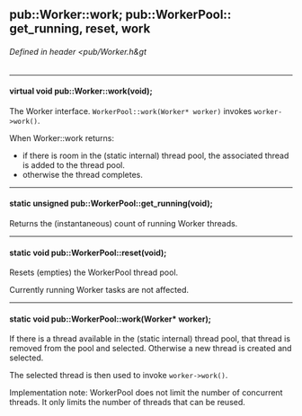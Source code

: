 <!-- -------------------------------------------------------------------------
//
//       Copyright (c) 2023 Frank Eskesen.
//
//       This file is free content, distributed under the MIT license.
//       (See accompanying file LICENSE.MIT or the original contained
//       within https://opensource.org/licenses/MIT)
//
//----------------------------------------------------------------------------
//
// Title-
//       ~/src/doc/cpp/pub_worker.md
//
// Purpose-
//       Worker.h reference manual
//
// Last change date-
//       2023/06/30
//
-------------------------------------------------------------------------- -->
## pub::Worker::work; pub::WorkerPool:: get_running, reset, work

###### Defined in header &lt;pub/Worker.h&gt

---
#### virtual void pub::Worker::work(void);
The Worker interface.
`WorkerPool::work(Worker* worker)` invokes `worker->work()`.

When Worker::work returns:
- if there is room in the (static internal) thread pool,
the associated thread is added to the thread pool.
- otherwise the thread completes.

---
#### static unsigned pub::WorkerPool::get_running(void);
Returns the (instantaneous) count of running Worker threads.

---
#### static void pub::WorkerPool::reset(void);
Resets (empties) the WorkerPool thread pool.

Currently running Worker tasks are not affected.

---
#### static void pub::WorkerPool::work(Worker* worker);
If there is a thread available in the (static internal) thread pool,
that thread is removed from the pool and selected.
Otherwise a new thread is created and selected.

The selected thread is then used to invoke `worker->work()`.

Implementation note: WorkerPool does not limit the number of concurrent
threads. It only limits the number of threads that can be reused.
